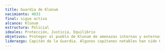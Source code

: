 ```yaml
---
title: Guardia de Klonum
nacimiento: 4033
final: sigue activa
alcance: Klonum
estructura: Policial
ideales: Protección, Justicia, Equilibrio
objetivos: Proteger al pueblo de Klonum de amenazas internas y externas
liderazgo: Capitán de la Guardia. Algunos capitanes notables han sido Chodao (4033-4051) y Akiko (4051-)
---
```


